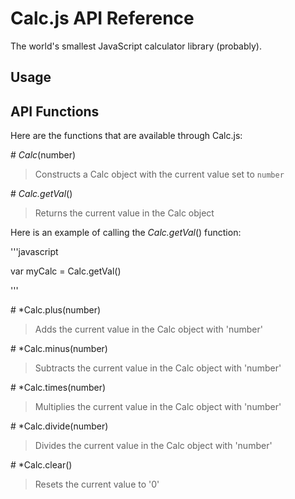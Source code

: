 # Calc.js API Reference

The world's smallest JavaScript calculator library (probably).

## Usage


## API Functions
Here are the functions that are available through Calc.js:


\# *Calc*(number)

> Constructs a Calc object with the current value set to `number`


\# *Calc.getVal*()

> Returns the current value in the Calc object

Here is an example of calling the *Calc.getVal*() function:

'''javascript

var myCalc = Calc.getVal()

'''

\# *Calc.plus(number)

> Adds the current value in the Calc object with 'number'

\# *Calc.minus(number)

> Subtracts the current value in the Calc object with 'number'

\# *Calc.times(number)

> Multiplies the current value in the Calc object with 'number'

\# *Calc.divide(number)

> Divides the current value in the Calc object with 'number'

\# *Calc.clear()

> Resets the current value to '0'